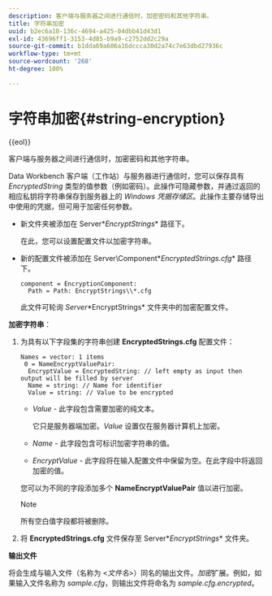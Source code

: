 ```yaml
---
description: 客户端与服务器之间进行通信时，加密密码和其他字符串。
title: 字符串加密
uuid: b2ec6a10-136c-4694-a425-04dbb41d43d1
exl-id: 43696ff1-3153-4d85-b9a9-c2752dd2c29a
source-git-commit: b1dda69a606a16dccca30d2a74c7e63dbd27936c
workflow-type: tm+mt
source-wordcount: '268'
ht-degree: 100%

---
```


# 字符串加密{#string-encryption}

{{eol}}

客户端与服务器之间进行通信时，加密密码和其他字符串。

Data Workbench 客户端（工作站）与服务器进行通信时，您可以保存具有 *EncryptedString* 类型的值参数（例如密码）。此操作可隐藏参数，并通过返回的相应私钥将字符串保存到服务器上的 *Windows 凭据存储区*。此操作主要存储导出中使用的凭据，但可用于加密任何参数。

* 新文件夹被添加在 Server\**EncryptStrings** 路径下。

   在此，您可以设置配置文件以加密字符串。

* 新的配置文件被添加在 Server\Component\**EncryptedStrings.cfg** 路径下。

   ```
   component = EncryptionComponent:
     Path = Path: EncryptStrings\\*.cfg
   ```

   此文件可轮询 *Server*\*EncryptStrings* 文件夹中的加密配置文件。

**加密字符串**：

1. 为具有以下字段集的字符串创建 **EncryptedStrings.cfg** 配置文件：

   ```
   Names = vector: 1 items
    0 = NameEncryptValuePair:
     EncryptValue = EncryptedString: // left empty as input then output will be filled by server
     Name = string: // Name for identifier 
     Value = string: // Value to be encrypted
   ```

   * *Value* - 此字段包含需要加密的纯文本。

      它只是服务器端加密。*Value* 设置仅在服务器计算机上加密。

   * *Name* - 此字段包含可标识加密字符串的值。
   * *EncryptValue* - 此字段将在输入配置文件中保留为空。在此字段中将返回加密的值。

   您可以为不同的字段添加多个 **NameEncryptValuePair** 值以进行加密。

   >[!NOTE]
   >
   >所有空白值字段都将被删除。

1. 将 **EncryptedStrings.cfg** 文件保存至 Server\**EncryptStrings** 文件夹。

**输出文件**

将会生成与输入文件（名称为 &lt;*文件名*>）同名的输出文件。*加密*&#x200B;扩展。例如，如果输入文件名称为 *sample.cfg*，则输出文件将命名为 *sample.cfg.encrypted*。
